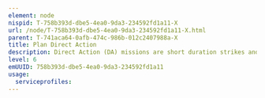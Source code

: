 ```yaml
---
element: node
nispid: T-758b393d-dbe5-4ea0-9da3-234592fd1a11-X
url: /node/T-758b393d-dbe5-4ea0-9da3-234592fd1a11-X.html
parent: T-741aca64-0afb-474c-986b-012c2407988a-X
title: Plan Direct Action
description: Direct Action (DA) missions are short duration strikes and other small scale offensive operations principally undertaken by SOF or other strategic assets to seize, destroy, capture, recover, or inflict damage on designated personnel or material. Generally, the relevant political areas will draft their advice to the government. The Chief of Defence (CHOD) advice will include the endorsement of the DA OPLAN, as well as the rule-of-engagement request. This CHOD advice and are provided to Government which, has all inputs fused into a consolidated set of political military recommendations. After political approval of the DA OPLAN, the Government typically issues an execution directive in case the initiation of the DA mission was desired.
level: 6
emUUID: 758b393d-dbe5-4ea0-9da3-234592fd1a11
usage:
  serviceprofiles:
---
```

